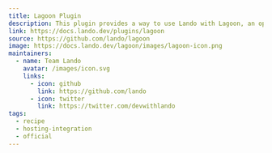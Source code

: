```yaml
---
title: Lagoon Plugin
description: This plugin provides a way to use Lando with Lagoon, an opensource hosting solution.
link: https://docs.lando.dev/plugins/lagoon
source: https://github.com/lando/lagoon
image: https://docs.lando.dev/lagoon/images/lagoon-icon.png
maintainers:
  - name: Team Lando
    avatar: /images/icon.svg
    links:
      - icon: github
        link: https://github.com/lando
      - icon: twitter
        link: https://twitter.com/devwithlando
tags:
  - recipe
  - hosting-integration
  - official
---
```


